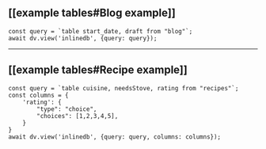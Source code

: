 
## [[example tables#Blog example]]

```dataviewjs
const query = `table start_date, draft from "blog"`;
await dv.view('inlinedb', {query: query});
```

---

## [[example tables#Recipe example]]


```dataviewjs
const query = `table cuisine, needsStove, rating from "recipes"`;
const columns = {
	'rating': {
		"type": "choice",
		"choices": [1,2,3,4,5],
	}
}
await dv.view('inlinedb', {query: query, columns: columns});
```
